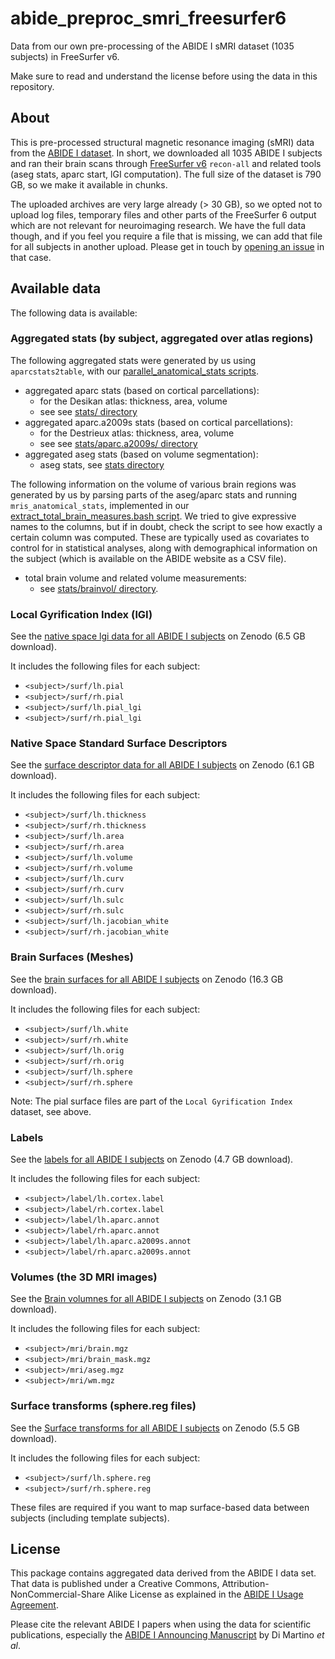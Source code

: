 # abide_preproc_smri_freesurfer6
Data from our own pre-processing of the ABIDE I sMRI dataset (1035 subjects) in FreeSurfer v6.

Make sure to read and understand the license before using the data in this repository.

## About

This is pre-processed structural magnetic resonance imaging (sMRI) data from the [ABIDE I dataset](https://fcon_1000.projects.nitrc.org/indi/abide/abide_I.html). In short, we downloaded all 1035 ABIDE I subjects and ran their brain scans through [FreeSurfer v6](https://freesurfer.net/) `recon-all` and related tools (aseg stats, aparc start, lGI computation). The full size of the dataset is 790 GB, so we make it available in chunks.

The uploaded archives are very large already (> 30 GB), so we opted not to upload log files, temporary files and other parts of the FreeSurfer 6 output which are not relevant for neuroimaging research. We have the full data though, and if you feel you require a file that is missing, we can add that file for all subjects in another upload. Please get in touch by [opening an issue](https://github.com/dfsp-spirit/abide_preproc_smri_freesurfer6/issues) in that case.

## Available data

The following data is available:

### Aggregated stats (by subject, aggregated over atlas regions)

The following aggregated stats were generated by us using `aparcstats2table`, with our [parallel_anatomical_stats scripts](https://github.com/dfsp-spirit/freesurfer_parallel_scripts/tree/main/tools).

* aggregated aparc stats (based on cortical parcellations):
   - for the Desikan atlas: thickness, area, volume
   - see see [stats/ directory](./stats/)
* aggregated aparc.a2009s stats (based on cortical parcellations):
   - for the Destrieux atlas: thickness, area, volume
   - see see [stats/aparc.a2009s/ directory](./stats/aparc.a2009s)
* aggregated aseg stats (based on volume segmentation):
   - aseg stats, see [stats directory ](./stats/)

The following information on the volume of various brain regions was generated by us by parsing parts of the aseg/aparc stats and running `mris_anatomical_stats`, implemented in our [extract_total_brain_measures.bash script](https://github.com/dfsp-spirit/freesurfer_parallel_scripts/). We tried to give expressive names to the columns, but if in doubt, check the script to see how exactly a certain column was computed. These are typically used as covariates to control for in statistical analyses, along with demographical information on the subject (which is available on the ABIDE website as a CSV file).

* total brain volume and related volume measurements:
   - see [stats/brainvol/ directory](./stats/brainvol/).



### Local Gyrification Index (lGI)

 See the [native space lgi data for all ABIDE I subjects](https://doi.org/10.5281/zenodo.7132610) on Zenodo (6.5 GB download).

It includes the following files for each subject:

* `<subject>/surf/lh.pial`
* `<subject>/surf/rh.pial`
* `<subject>/surf/lh.pial_lgi`
* `<subject>/surf/rh.pial_lgi`

### Native Space Standard Surface Descriptors

See the [surface descriptor data for all ABIDE I subjects](https://zenodo.org/record/7373434) on Zenodo (6.1 GB download).

It includes the following files for each subject:

* `<subject>/surf/lh.thickness`
* `<subject>/surf/rh.thickness`
* `<subject>/surf/lh.area`
* `<subject>/surf/rh.area`
* `<subject>/surf/lh.volume`
* `<subject>/surf/rh.volume`
* `<subject>/surf/lh.curv`
* `<subject>/surf/rh.curv`
* `<subject>/surf/lh.sulc`
* `<subject>/surf/rh.sulc`
* `<subject>/surf/lh.jacobian_white`
* `<subject>/surf/rh.jacobian_white`

### Brain Surfaces (Meshes)

See the [brain surfaces for all ABIDE I subjects](https://zenodo.org/record/7373936) on Zenodo (16.3 GB download).

It includes the following files for each subject:

* `<subject>/surf/lh.white`
* `<subject>/surf/rh.white`
* `<subject>/surf/lh.orig`
* `<subject>/surf/rh.orig`
* `<subject>/surf/lh.sphere`
* `<subject>/surf/rh.sphere`

Note: The pial surface files are part of the `Local Gyrification Index` dataset, see above.

### Labels

See the [labels for all ABIDE I subjects](https://zenodo.org/record/7377435) on Zenodo (4.7 GB download).

It includes the following files for each subject:

* `<subject>/label/lh.cortex.label`
* `<subject>/label/rh.cortex.label`
* `<subject>/label/lh.aparc.annot`
* `<subject>/label/rh.aparc.annot`
* `<subject>/label/lh.aparc.a2009s.annot`
* `<subject>/label/rh.aparc.a2009s.annot`

### Volumes (the 3D MRI images)

See the [Brain volumnes for all ABIDE I subjects](https://doi.org/10.5281/zenodo.8068739) on Zenodo (3.1 GB download).

It includes the following files for each subject:

* `<subject>/mri/brain.mgz`
* `<subject>/mri/brain_mask.mgz`
* `<subject>/mri/aseg.mgz`
* `<subject>/mri/wm.mgz`


### Surface transforms (sphere.reg files)

See the [Surface transforms for all ABIDE I subjects](https://doi.org/10.5281/zenodo.8094708) on Zenodo (5.5 GB download).

It includes the following files for each subject:

* `<subject>/surf/lh.sphere.reg`
* `<subject>/surf/rh.sphere.reg`

These files are required if you want to map surface-based data between subjects (including template subjects).


## License

This package contains aggregated data derived from the ABIDE I data set. That data is published under a Creative Commons, Attribution-NonCommercial-Share Alike License as explained in the [ABIDE I Usage Agreement](https://fcon_1000.projects.nitrc.org/indi/abide/abide_I.html).

Please cite the relevant ABIDE I papers when using the data for scientific publications, especially the [ABIDE I Announcing Manuscript](http://www.ncbi.nlm.nih.gov/pubmed/23774715) by Di Martino *et al*.

